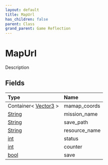 ```yaml
---
layout: default
title: MapUrl
has_children: false
parent: Class
grand_parent: Game Reflection
---
```

# MapUrl
Description 

## Fields

| Type | Name |
|:----------|:--------------|
| Container< [Vector3](/riftbreaker-wiki/docs/game-reflection/classes/vector3/) > | mamap_coords |
| [String](/riftbreaker-wiki/docs/game-reflection/components/string/) | mission_name |
| [String](/riftbreaker-wiki/docs/game-reflection/components/string/) | save_path |
| [String](/riftbreaker-wiki/docs/game-reflection/components/string/) | resource_name |
| [int](/riftbreaker-wiki/docs/game-reflection/enums/int/) | status |
| [int](/riftbreaker-wiki/docs/game-reflection/enums/int/) | counter |
| [bool](/riftbreaker-wiki/docs/game-reflection/components/bool/) | save |

